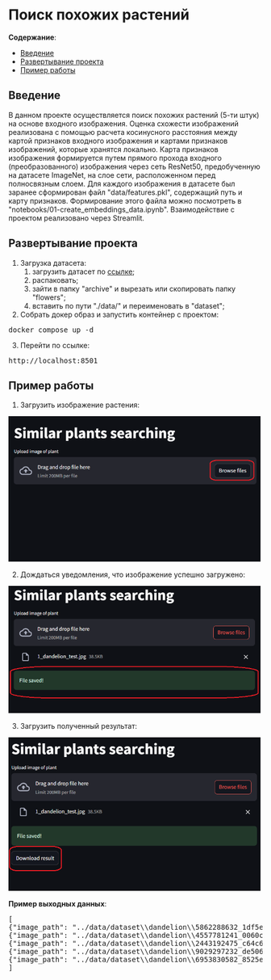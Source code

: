 # Поиск похожих растений

**Содержание**:

* [Введение](#введение)
* [Развертывание проекта](#развертывание-проекта)
* [Пример работы](#пример-работы)

## Введение

В данном проекте осуществляется поиск похожих растений (5-ти штук) на основе входного изображения.
Оценка схожести изображений реализована с помощью расчета косинусного расстояния между картой признаков входного изображения и картами признаков изображений, которые хранятся локально.
Карта признаков изображения формируется путем прямого прохода входного (преобразованного) изображения через сеть ResNet50, предобученную на датасете ImageNet, на слое сети, расположенном перед полносвязным слоем.
Для каждого изображения в датасете был заранее сформирован файл "data/features.pkl", содержащий путь и карту признаков. Формирование этого файла можно посмотреть в "notebooks/01-create_embeddings_data.ipynb".
Взаимодействие с проектом реализовано через Streamlit.

## Развертывание проекта

1. Загрузка датасета:
    1. загрузить датасет по [ссылке](https://www.kaggle.com/datasets/alxmamaev/flowers-recognition/data); 
    2. распаковать; 
    3. зайти в папку "archive" и вырезать или скопировать папку "flowers"; 
    4. вставить по пути "./data/" и переименовать в "dataset";
2. Собрать докер образ и запустить контейнер с проектом:
<pre>docker compose up -d</pre>
3. Перейти по ссылке:
<pre>http://localhost:8501</pre>

## Пример работы

1. Загрузить изображение растения:
<img src="example/1.png" width="500">

2. Дождаться уведомления, что изображение успешно загружено:
<img src="example/2.png" width="500">

3. Загрузить полученный результат:
<img src="example/3.png" width="500">

**Пример выходных данных**:

<pre>
[
{"image_path": "../data/dataset\\dandelion\\5862288632_1df5eb6dd0.jpg", "similarity_score": 0.212}, 
{"image_path": "../data/dataset\\dandelion\\4557781241_0060cbe723_n.jpg", "similarity_score": 0.2149}, 
{"image_path": "../data/dataset\\dandelion\\2443192475_c64c66d9c2.jpg", "similarity_score": 0.2228}, 
{"image_path": "../data/dataset\\dandelion\\9029297232_de50698e2f_n.jpg", "similarity_score": 0.2312}, 
{"image_path": "../data/dataset\\dandelion\\6953830582_8525e0423c_n.jpg", "similarity_score": 0.2328}
]
</pre>
